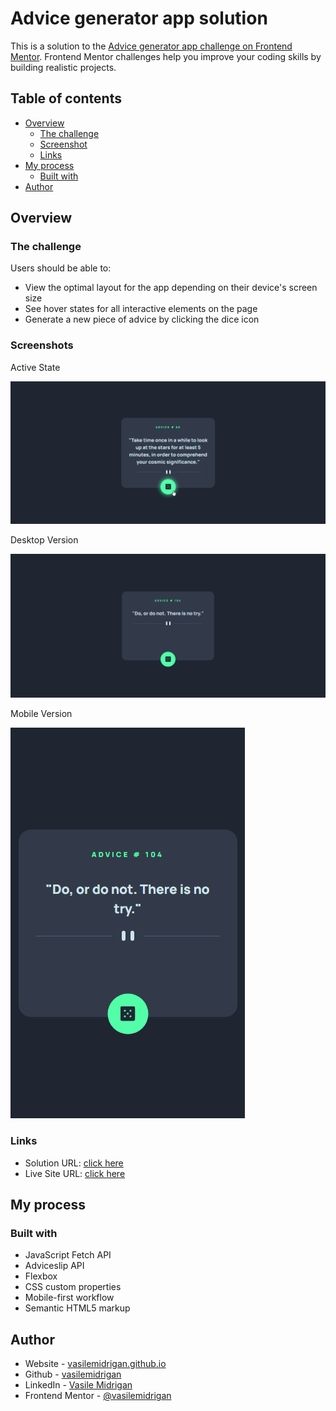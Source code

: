 # Advice generator app solution

This is a solution to the [Advice generator app challenge on Frontend Mentor](https://www.frontendmentor.io/challenges/advice-generator-app-QdUG-13db). Frontend Mentor challenges help you improve your coding skills by building realistic projects.

## Table of contents

- [Overview](#overview)
  - [The challenge](#the-challenge)
  - [Screenshot](#screenshot)
  - [Links](#links)
- [My process](#my-process)
  - [Built with](#built-with)
- [Author](#author)

## Overview

### The challenge

Users should be able to:

- View the optimal layout for the app depending on their device's screen size
- See hover states for all interactive elements on the page
- Generate a new piece of advice by clicking the dice icon

### Screenshots

Active State

![image](./images/screenshots/active_state.png)

Desktop Version

![image](./images/screenshots/desk_version.png)

Mobile Version

![image](./images/screenshots/mob_version.png)

### Links

- Solution URL: [click here](https://github.com/vasilemidrigan/advice-generator-app)
- Live Site URL: [click here](https://vasilemidrigan.github.io/advice-generator-app/)

## My process

### Built with

- JavaScript Fetch API
- Adviceslip API
- Flexbox
- CSS custom properties
- Mobile-first workflow
- Semantic HTML5 markup

## Author

- Website - [vasilemidrigan.github.io](https://vasilemidrigan.github.io/)
- Github - [vasilemidrigan](https://github.com/vasilemidrigan)
- LinkedIn - [Vasile Midrigan](https://www.linkedin.com/in/vasile-midrigan/)
- Frontend Mentor - [@vasilemidrigan](https://www.frontendmentor.io/profile/vasilemidrigan)
